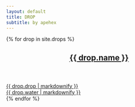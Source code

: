 ```yaml
---
layout: default
title: DROP
subtitle: by apehex
---
```

{% for drop in site.drops %}
<article class="container box style4 right">
    <a href="{{ drop.url }}">
        <div class="upper">
            <header>
                <h2>{{ drop.name }}</h2>
            </header>
            {{ drop.drop | markdownify }}
        </div>
        <div class="lower">
            {{ drop.water | markdownify }}
        </div>
    </a>
</article>
{% endfor %}